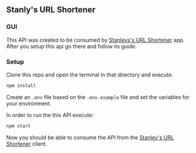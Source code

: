 ## Stanly's URL Shortener

### GUI

This API was created to be consumed by [Stanleys's URL Shortener](https://github.com/jrszapata/stanleys-url-shortener) app. After you setup this api go there and follow its guide.

### Setup

Clone this repo and open the terminal in that directory and execute.

```sh
npm install
```

Create an `.env` file based on the `.env.example` file and set the variables for your environment.

In order to run the this API execute:

```sh
npm start
```

Now you should be able to consume the API from the [Stanley's URL Shortener](https://github.com/jrszapata/stanleys-url-shortener) client.
